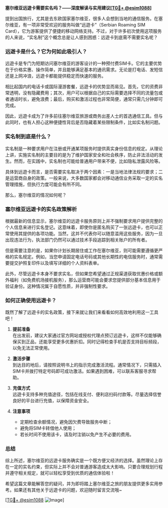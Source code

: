 **塞尔维亚远遊卡需要实名吗？——深度解读与实用建议[[TG💪+ @esim1088](https://t.me/s/esim1088)]**

提到出国旅行，尤其是去东欧国家塞尔维亚，很多人会想到当地的通信服务。在塞尔维亚，有一项非常受欢迎的服务叫做“远遊卡”（Serbian Roaming SIM Card），它为游客提供了便捷的移动网络支持。不过，对于许多初次使用这项服务的人来说，“实名制”这个概念总是让人感到困惑：远遊卡到底需不需要实名呢？

### 远遊卡是什么？它为何如此吸引人？

远遊卡是专门为短期访问塞尔维亚的游客设计的一种预付费SIM卡。它的主要优势在于价格实惠、操作简单，并且能够满足基本的通讯需求。无论是打电话、发短信还是上网冲浪，远遊卡都能提供稳定而快速的服务。

相比起国内的电话卡或国际漫游套餐，远遊卡的优势显而易见。首先，它的资费非常透明，没有隐藏费用；其次，用户可以根据自己的实际需要选择不同的流量包或者通话时长，避免浪费；最后，购买和激活过程也非常简便，通常只需几分钟即可完成。

因此，远遊卡成为了许多前往塞尔维亚旅游或商务出差人士的首选通信工具。但与此同时，也有人担心这种便捷性背后是否隐藏着某些限制条件，比如实名制问题。

### 实名制到底是什么？

实名制是一种要求用户在注册或开通某项服务时提供真实身份信息的规定。从理论上讲，实施实名制的主要目的是为了维护国家安全和社会秩序，防止非法活动的发生。然而，在实践中，实名制也可能给普通用户带来不便，比如隐私泄露风险等。

具体到远遊卡而言，是否需要实名取决于两个因素：一是当地法律法规的要求；二是运营商自身的政策。一般来说，大多数国家都会对移动通信业务采取一定的实名管理措施，但执行力度可能会有所不同。

那么，塞尔维亚的情况如何呢？

### 塞尔维亚远遊卡的实名政策解析

根据最新的信息显示，塞尔维亚的远遊卡服务原则上并不强制要求用户提供完整的个人信息来进行实名登记。这意味着，即使你是匿名购买了一张远遊卡，也可以正常使用其提供的各项功能。当然，这并不代表你可以随意滥用这些服务，因为一旦出现违法行为，执法部门仍然可以通过技术手段追踪到相关账户的所有者。

但是需要注意的是，如果你计划长期居住或工作在塞尔维亚，则可能需要遵循更严格的实名规定。例如，当您申请固定电话号码或其他长期性的电信服务时，通常需要提交护照复印件以及填写详细的个人资料表单。

此外，尽管远遊卡本身不要求实名，但如果您希望通过正规渠道获取优惠价格或额外福利（如免费机场接机服务），那么运营商可能会要求您提供部分基本信息用于验证身份。这种情况属于自愿性质，并非强制性要求。

### 如何正确使用远遊卡？

既然了解了远遊卡的实名政策，接下来就让我们来看看如何高效地利用这一工具吧！

1. **提前准备**  
   在出发前，建议大家通过官方网站或授权代理点预订远遊卡，这样不仅能够确保买到正品，还能享受更多优惠折扣。同时记得检查手机是否支持目标频段，以免无法正常使用。

2. **激活步骤**  
   到达目的地后，请按照说明书上的指示完成激活流程。通常情况下，只需插入SIM卡并拨打特定号码即可成功激活。如果遇到困难，可以联系客服寻求帮助。

3. **充值方式**  
   远遊卡支持多种充值途径，包括在线支付、便利店扫码付款等。尽量选择信誉良好的平台进行充值，以保障资金安全。

4. **注意事项**  
   - 定期检查余额情况，避免因欠费导致服务中断；
   - 避免将SIM卡转借他人使用；
   - 若长时间不使用该卡，请及时注销以免产生不必要的费用。

### 总结

综上所述，塞尔维亚的远遊卡服务确实是一个既方便又经济的选择。虽然理论上存在一定的实名约束，但实际上并不会对普通游客造成太大影响。只要合理规划行程并遵守相关规定，就可以轻松享受到优质的通信体验啦！

希望这篇文章能解答您的疑问，并为即将踏上塞尔维亚之旅的朋友提供更多实用参考。如果还有其他关于远遊卡的问题，欢迎随时留言交流哦~

[[TG💪+ @esim1088](https://t.me/s/esim1088) ![Image](https://i.postimg.cc/4NQfJmqS/Snipaste-2025-05-13-00-14-12.png)]